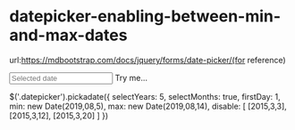 # datepicker-enabling-between-min-and-max-dates
url:https://mdbootstrap.com/docs/jquery/forms/date-picker/(for reference)

<div class="md-form">
  <input placeholder="Selected date" type="text" id="date-picker-example" class="form-control datepicker">
  <label for="date-picker-example">Try me...</label>
</div>


$('.datepicker').pickadate({
selectYears: 5,
selectMonths: true,
  firstDay: 1,
  min: new Date(2019,08,5),
 max: new Date(2019,08,14),
disable: [
[2015,3,3],
[2015,3,12],
[2015,3,20]
]
})
